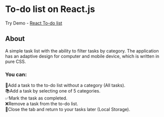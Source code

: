 # To-do list on React.js

Try Demo - [React To-do list](https://bardadymr.github.io/react-todo-list/)

## About

A simple task list with the ability to filter tasks by category. The application has an adaptive design for computer and mobile device, which is written in pure CSS.

### You can:
📩Add a task to the to-do list without a category (All tasks).\
📚Add a task by selecting one of 5 categories.\
✅Mark the task as completed.\
❌Remove a task from the to-do list.\
📲Close the tab and return to your tasks later (Local Storage).

